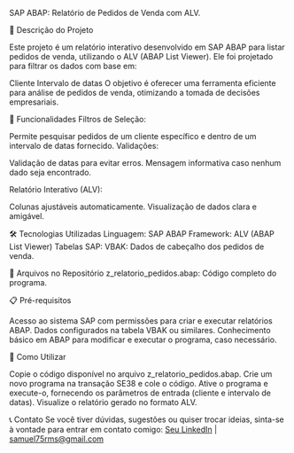 SAP ABAP: Relatório de Pedidos de Venda com ALV.

📜 Descrição do Projeto

Este projeto é um relatório interativo desenvolvido em SAP ABAP para listar pedidos de venda, utilizando o ALV (ABAP List Viewer). Ele foi projetado para filtrar os dados com base em:

Cliente
Intervalo de datas
O objetivo é oferecer uma ferramenta eficiente para análise de pedidos de venda, otimizando a tomada de decisões empresariais.

🚀 Funcionalidades
Filtros de Seleção: 

Permite pesquisar pedidos de um cliente específico e dentro de um intervalo de datas fornecido.
Validações:

Validação de datas para evitar erros.
Mensagem informativa caso nenhum dado seja encontrado.

Relatório Interativo (ALV):

Colunas ajustáveis automaticamente.
Visualização de dados clara e amigável.

🛠️ Tecnologias Utilizadas
Linguagem: SAP ABAP
Framework: ALV (ABAP List Viewer)
Tabelas SAP:
VBAK: Dados de cabeçalho dos pedidos de venda.

📂 Arquivos no Repositório
z_relatorio_pedidos.abap: Código completo do programa.

📋 Pré-requisitos

Acesso ao sistema SAP com permissões para criar e executar relatórios ABAP.
Dados configurados na tabela VBAK ou similares.
Conhecimento básico em ABAP para modificar e executar o programa, caso necessário.

🌟 Como Utilizar

Copie o código disponível no arquivo z_relatorio_pedidos.abap.
Crie um novo programa na transação SE38 e cole o código.
Ative o programa e execute-o, fornecendo os parâmetros de entrada (cliente e intervalo de datas).
Visualize o relatório gerado no formato ALV.

📞 Contato
Se você tiver dúvidas, sugestões ou quiser trocar ideias, sinta-se à vontade para entrar em contato comigo:
[Seu LinkedIn](https://www.linkedin.com/in/samuelrms/) | samuel75rms@gmail.com

